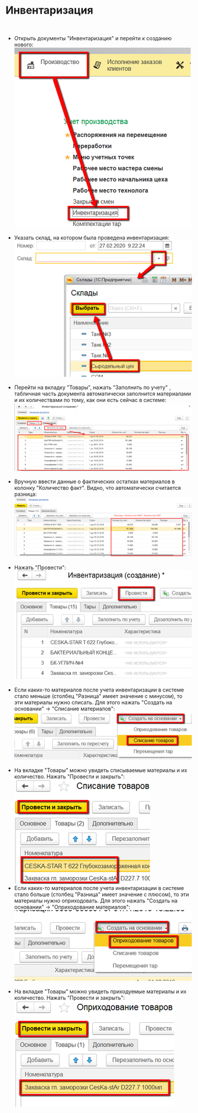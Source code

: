 # Инвентаризация


 

-   Открыть документы "Инвентаризация" и перейти к созданию нового:  
    ![](Inventory.assets/drex_inventarizatsiya_1_custom.png)
     
-   Указать склад, на котором была проведена инвентаризация:  
    ![](Inventory.assets/drex_inventarizatsiya_1_custom_2.png)
     
-   Перейти на вкладку "Товары", нажать "Заполнить по учету" , табличная
    часть документа автоматически заполнится материалами и их
    количествами по тому, как они есть сейчас в системе:  
    ![](Inventory.assets/drex_inventarizatsiya_1_custom_3.png)
     
-   Вручную ввести данные о фактических остатках материалов в колонку
    "Количество факт". Видно, что автоматически считается разница:  
    ![](Inventory.assets/drex_inventarizatsiya_1_custom_4.png)
     
-   Нажать "Провести":  
    ![](Inventory.assets/drex_inventarizatsiya_1_custom_5.png)
     
-   Если каких-то материалов после учета инвентаризации в системе стало
    меньше (столбец "Разница" имеет значение с минусом), то эти
    материалы нужно списать. Для этого нажать "Создать на основании" -\>
    "Списание материалов":  
    ![](Inventory.assets/drex_inventarizatsiya_1_custom_6.png)
     
-   На вкладке "Товары" можно увидеть списываемые материалы и их
    количество. Нажать "Провести и закрыть":  
    ![](Inventory.assets/drex_inventarizatsiya_1_custom_7.png)
     
-   Если каких-то материалов после учета инвентаризации в системе стало
    больше (столбец "Разница" имеет значение с плюсом), то эти материалы
    нужно оприходовать. Для этого нажать "Создать на основании" -\>
    "Оприходование материалов":  
    ![](Inventory.assets/drex_inventarizatsiya_1_custom_8.png)
     
-   На вкладке "Товары" можно увидеть приходуемые материалы и их
    количество. Нажать "Провести и закрыть":  
    ![](Inventory.assets/drex_inventarizatsiya_1_custom_9.png)
     
     

